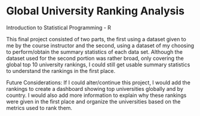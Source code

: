 # Global University Ranking Analysis
Introduction to Statistical Programming - R

This final project consisted of two parts, the first using a dataset given to me by the course instructor and the second, using a dataset of my choosing to perform/obtain the summary statistics of each data set. Although the dataset used for the second portion was rather broad, only covering the global top 10 university rankings, I could still get usable summary statistics to understand the rankings in the first place.

Future Considerations: If I could alter/continue this project, I would add the rankings to create a dashboard showing top universities globally and by country. I would also add more information to explain why these rankings were given in the first place and organize the universities based on the metrics used to rank them.
